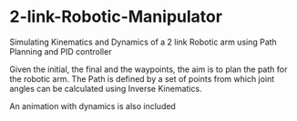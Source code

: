 # 2-link-Robotic-Manipulator 
Simulating Kinematics and Dynamics of a 2 link Robotic arm using Path Planning and PID controller<br/>

Given the initial, the final and the waypoints, the aim is to plan the path for the robotic arm. The Path is defined by a set of points from which joint angles can be calculated using Inverse Kinematics.

An animation with dynamics is also included
